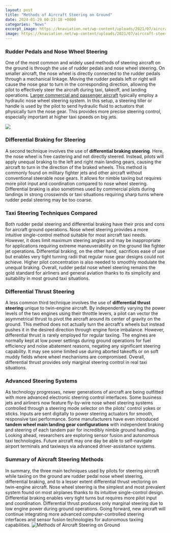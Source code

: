 ```yaml
---
layout: post
title: "Methods of Aircraft Steering on Ground"
date: 2024-01-29 00:23:18 +0000
categories: "News"
excerpt_image: https://knaviation.net/wp-content/uploads/2021/07/aircraft-steering-on-the-ground.jpg
image: https://knaviation.net/wp-content/uploads/2021/07/aircraft-steering-on-the-ground.jpg
---
```


### Rudder Pedals and Nose Wheel Steering 
One of the most common and widely used methods of steering aircraft on the ground is through the use of rudder pedals and nose wheel steering. On smaller aircraft, the nose wheel is directly connected to the rudder pedals through a mechanical linkage. Moving the rudder pedals left or right will cause the nose gear to turn in the corresponding direction, allowing the pilot to effectively steer the aircraft during taxi, takeoff, and landing operations. [Larger commercial and passenger aircraft](https://yt.io.vn/collection/akridge) typically employ a hydraulic nose wheel steering system. In this setup, a steering tiller or handle is used by the pilot to send hydraulic fluid to actuators that physically turn the nose gear. This provides more precise steering control, especially important at higher taxi speeds on big jets.

![](https://i.ytimg.com/vi/9auwplZLtuI/maxresdefault.jpg)
### Differential Braking for Steering 
A second technique involves the use of **differential braking steering**. Here, the nose wheel is free castering and not directly steered. Instead, pilots will apply unequal braking to the left and right main landing gears, causing the aircraft to turn in the direction of the braked wheels. This method is commonly found on military fighter jets and other aircraft without conventional steerable nose gears. It allows for nimble taxiing but requires more pilot input and coordination compared to nose wheel steering. Differential braking is also sometimes used by commercial pilots during landings in strong crosswinds or taxi situations requiring sharp turns where rudder pedal steering may be too coarse. 
### Taxi Steering Techniques Compared
Both rudder pedal steering and differential braking have their pros and cons for aircraft ground operations. Nose wheel steering provides a more intuitive single-control method suitable for most aircraft taxi needs. However, it does limit maximum steering angles and may be inappropriate for applications requiring extreme maneuverability on the ground like fighter jet operations. Differential braking, on the other hand, sacrifices ease of use but enables very tight turning radii that regular nose gear designs could not achieve. Higher pilot concentration is also needed to smoothly modulate the unequal braking. Overall, rudder pedal nose wheel steering remains the gold standard for airliners and general aviation thanks to its simplicity and suitability in most ground taxi situations.
### Differential Thrust Steering
A less common third technique involves the use of **differential thrust steering** unique to twin-engine aircraft. By independently varying the power levels of the two engines using their throttle levers, a pilot can vector the asymmetrical thrust to pivot the aircraft around its center of gravity on the ground. This method does not actually turn the aircraft's wheels but instead pushes it in the desired direction through engine force imbalance. However, differential thrust is rarely employed for regular taxiing. The engines are normally kept at low power settings during ground operations for fuel efficiency and noise abatement reasons, negating any significant steering capability. It may see some limited use during aborted takeoffs or on soft muddy fields where wheel mechanisms are compromised. Overall, differential thrust provides only marginal steering control in real taxi situations.
### Advanced Steering Systems 
As technology progresses, newer generations of aircraft are being outfitted with more advanced electronic steering control interfaces. Some business jets and airliners now feature fly-by-wire nose wheel steering systems controlled through a steering mode selector on the pilots' control yokes or sticks. Inputs are sent digitally to power steering actuators for smooth, responsive taxi performance. Some manufacturers have even introduced **tandem wheel main landing gear configurations** with independent braking and steering of each tandem pair for incredibly nimble ground handling. Looking ahead, researchers are exploring sensor fusion and autonomous taxi technologies. Future aircraft may one day be able to self-navigate airport terminals and taxiways via advanced driver-assistance systems.
### Summary of Aircraft Steering Methods
In summary, the three main techniques used by pilots for steering aircraft while taxiing on the ground are rudder pedal nose wheel steering, differential braking, and to a lesser extent differential thrust vectoring on twin-engine aircraft. Nose wheel steering is the simplest and most prevalent system found on most airplanes thanks to its intuitive single-control design. Differential braking enables very tight turns but requires more pilot input and coordination. Differential thrust produces only marginal steering due to low engine power during ground operations. Going forward, new aircraft will continue integrating more advanced computer-controlled steering interfaces and sensor fusion technologies for autonomous taxiing capabilities.
![Methods of Aircraft Steering on Ground](https://knaviation.net/wp-content/uploads/2021/07/aircraft-steering-on-the-ground.jpg)